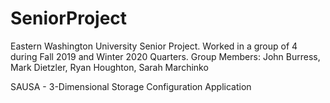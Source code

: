 # SeniorProject
Eastern Washington University Senior Project. 
Worked in a group of 4 during Fall 2019 and Winter 2020 Quarters. 
Group Members:
John Burress,
Mark Dietzler,
Ryan Houghton,
Sarah Marchinko 

SAUSA - 3-Dimensional Storage Configuration Application
